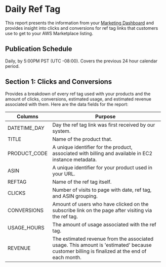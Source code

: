 # Daily Ref Tag<a name="daily-ref-tag"></a>

 This report presents the information from your [Marketing Dashboard](https://aws.amazon.com/marketplace/management/marketing/) and provides insight into clicks and conversions for ref tag links that customers use to get to your AWS Marketplace listing\. 

## Publication Schedule<a name="publication-schedule-6"></a>

 Daily, by 5:00PM PST \(UTC \-08:00\)\. Covers the previous 24 hour calendar period\. 

## Section 1: Clicks and Conversions<a name="section-1-clicks-and-conversions"></a>

 Provides a breakdown of every ref tag used with your products and the amount of clicks, conversions, estimated usage, and estimated revenue associated with them\. Here are the data fields for the report: 


|  **Columns**  |  **Purpose**  | 
| --- | --- | 
|  DATETIME\_DAY  |  Day the ref tag link was first received by our system\.  | 
|  TITLE  |  Name of the product that\.  | 
|  PRODUCT\_CODE  |  A unique identifier for the product, associated with billing and available in EC2 instance metadata\.  | 
|  ASIN  |  A unique identifier for your product used in your URL\.  | 
|  REFTAG  |  Name of the ref tag itself\.  | 
|  CLICKS  |  Number of visits to page with date, ref tag, and ASIN grouping\.  | 
|  CONVERSIONS  |  Amount of users who have clicked on the subscribe link on the page after visiting via the ref tag\.  | 
|  USAGE\_HOURS  |  The amount of usage associated with the ref tag\.  | 
|  REVENUE  |  The estimated revenue from the associated usage\. This amount is 'estimated' because customer billing is finalized at the end of each month\.  | 